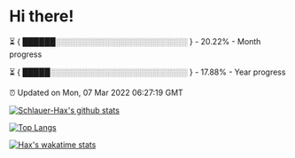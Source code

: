 # Hi there!

⏳ { ██████░░░░░░░░░░░░░░░░░░░░░░░░ } - 20.22% - Month progress

⏳ { █████░░░░░░░░░░░░░░░░░░░░░░░░░ } - 17.88% - Year progress

⏰ Updated on Mon, 07 Mar 2022 06:27:19 GMT


[![Schlauer-Hax's github stats](https://github-readme-stats.vercel.app/api?username=Schlauer-Hax&show_icons=true&theme=dark&count_private=true)](https://github.com/Schlauer-Hax)


[![Top Langs](https://github-readme-stats.vercel.app/api/top-langs/?username=Schlauer-Hax&layout=compact&theme=dark)](https://github.com/Schlauer-Hax?tab=repositories)


[![Hax's wakatime stats](https://github-readme-stats.vercel.app/api/wakatime?username=Hax&theme=dark)](https://wakatime.com/@Hax)

